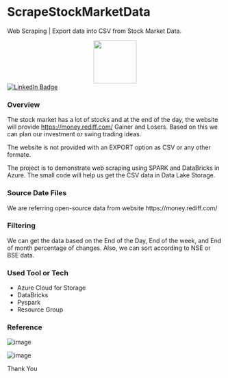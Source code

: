 # ScrapeStockMarketData
Web Scraping | Export data into CSV from Stock Market Data.

<div id="header" align="center">
  <img src="https://media.giphy.com/media/M9gbBd9nbDrOTu1Mqx/giphy.gif" width="100"/>
</div>

<div id="badges">
  <a href="https://www.linkedin.com/in/maheshbhatm/">
    <img src="https://img.shields.io/badge/LinkedIn-blue?style=for-the-badge&logo=linkedin&logoColor=white" alt="LinkedIn Badge"/>
  </a>
</div>

<h3>Overview</h3>

The stock market has a lot of stocks and at the end of the day, the website will provide https://money.rediff.com/ Gainer and Losers. Based on this we can plan our investment or swing trading ideas. 

The website is not provided with an EXPORT option as CSV or any other formate. 

The project is to demonstrate web scraping using SPARK and DataBricks in Azure. The small code will help us get the CSV data in Data Lake Storage.

<h3>Source Date Files</h3>
We are referring open-source data from website https://money.rediff.com/ 

<h3>Filtering</h3>
We can get the data based on the End of the Day, End of the week, and End of month percentage of changes. 
Also, we can sort according to NSE or BSE data. 

<h3>Used Tool or Tech</h3>
<ul>
  <li>Azure Cloud for Storage</li>
  <li>DataBricks</li> 
  <li>Pyspark</li> 
  <li>Resource Group</li>
</ul>  

<h3>Reference</h3>

![image](https://user-images.githubusercontent.com/44454642/205293881-b7f29561-2074-4a9e-a722-c31c15095a0a.png)

![image](https://user-images.githubusercontent.com/44454642/205294052-fc850bdf-9c9d-41f0-9cbf-8e69151b66c3.png)

Thank You
